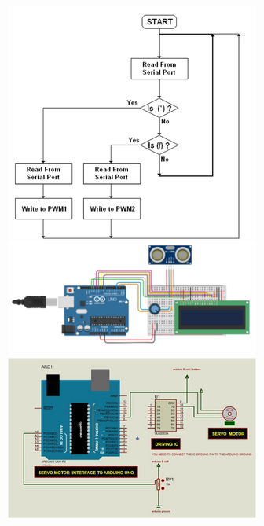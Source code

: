 ![alt text](https://github.com/Ajithmathiyalagan/M2_project/blob/main/2_Design/Diagram/157368165-31ea2e3e-0a2a-4f73-af3b-0f44efad3bcc.png)
![alt text](https://github.com/Ajithmathiyalagan/M2_project/blob/main/2_Design/Diagram/157369040-ef3ed5c7-bf8f-4ab1-ae32-e4b672e333c4.png)
![alt text](https://github.com/Ajithmathiyalagan/M2_project/blob/main/2_Design/Diagram/157389535-39e9a1b5-6234-4513-aafe-fdb6522d2564.jpg)